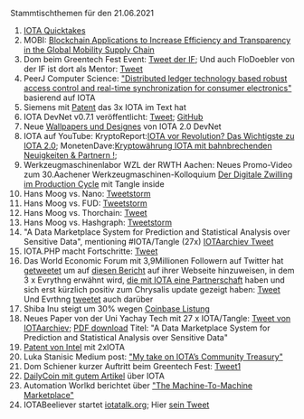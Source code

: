 Stammtischthemen für den 21.06.2021

1. [IOTA Quicktakes](https://www.youtube.com/watch?v=IL4ksQfEkfs)
2. MOBI: [Blockchain Applications to Increase Efficiency and Transparency in the Global Mobility Supply Chain](
https://dlt.mobi/blockchain-applications-to-increase-efficiency-and-transparency-in-the-global-mobility-supply-chain/)
3. Dom beim Greentech Fest Event: [Tweet der IF](https://twitter.com/iota/status/1404495199812861961?s=19); Und auch FloDoebler von der IF ist dort als Mentor: [Tweet](https://twitter.com/FloDoebler/status/1404729178197475329?s=20)
4.  PeerJ Computer Science: ["Distributed ledger technology based robust access control and real-time synchronization for consumer electronics"](https://peerj.com/articles/cs-566/) basierend auf IOTA
5.  Siemens mit [Patent](https://worldwide.espacenet.com/patent/search/family/068732938/publication/EP3829103A1?q=pn%3DEP3829103A1) das 3x IOTA im Text hat
6.  IOTA DevNet v0.7.1 veröffentlicht: [Tweet](https://twitter.com/AngeloCapossele/status/1404761949787803653?s=20); [GitHub](https://github.com/iotaledger/goshimmer/releases/tag/v0.7.1)
7.  Neue [Wallpapers und Designes](https://files.iota.org/media/IOTA_2_0_DevNet_Nectar_Image_Pack2.zip) von IOTA 2.0 DevNet
8.  IOTA auf YouTube: KryptoReport:[IOTA vor Revolution? Das Wichtigste zu IOTA 2.0](https://www.youtube.com/watch?v=ricquJW7LAw); MonetenDave:[Kryptowährung IOTA mit bahnbrechenden Neuigkeiten & Partnern !](https://www.youtube.com/watch?v=sID89zc4YyM); 
9.  Werkzeugmaschinenlabor WZL der RWTH Aachen: Neues Promo-Video zum 30.Aachener Werkzeugmaschinen-Kolloquium [Der Digitale Zwilling im Production Cycle](https://www.youtube.com/watch?v=uH7y62KPcxk) mit Tangle inside
10.  Hans Moog vs. Nano: [Tweetstorm](https://twitter.com/hus_qy/status/1404772058781949960?s=20)
11.  Hans Moog vs. FUD: [Tweetstorm](https://twitter.com/hus_qy/status/1404788914708176898?s=20)
12.  Hans Moog vs. Thorchain: [Tweet](https://twitter.com/hus_qy/status/1404849809169715201?s=20)
13.  Hans Moog vs. Hashgraph: [Tweetstorm](https://twitter.com/hus_qy/status/1405100379470286852?s=20)
14.  "A Data Marketplace System for Prediction and Statistical Analysis over Sensitive Data", mentioning #IOTA/Tangle (27x) [IOTAarchiev Tweet](https://twitter.com/_iotaarchive/status/1405059820705755139?s=20)
15.  IOTA.PHP macht Fortschritte: [Tweet](https://twitter.com/SourCL_Stefan/status/1405117418486349824?s=20)
16.  Das World Economic Forum mit 3,9Millionen Followern auf Twitter hat [getweetet](https://twitter.com/wef/status/1404789586048524288?s=20) um auf [diesen Bericht](https://www.weforum.org/agenda/2021/06/how-digital-authentication-could-drive-a-resale-revolution-for-fashion?utm_source=twitter&utm_medium=social_scheduler&utm_term=Circular+Economy&utm_content=15/06/2021+14:15) auf ihrer Webseite hinzuweisen, in dem 3 x Evrythng erwähnt wird, [die mit IOTA eine Partnerschaft](https://blog.iota.org/iota-evrythng-2a9b4b9d922d/) haben und sich erst kürzlich positiv zum Chrysalis update gezeigt haben: [Tweet](https://twitter.com/EVRYTHNG/status/1385982865075318785?s=20) Und Evrthng [tweetet](https://twitter.com/EVRYTHNG/status/1405154943732965378?s=20) auch darüber
17.  Shiba Inu steigt um 30% wegen [Coinbase Listung](https://www.crypto-news-flash.com/de/shiba-inu-schiesst-um-30-hoch-nach-coinbase-notierung/?feed_id=818&_unique_id=60c9e5b950251)
18.  Neues Paper von der Uni Yachay Tech mit 27 x IOTA/Tangle: [Tweet von IOTAarchiev](https://twitter.com/_iotaarchive/status/1405059820705755139?s=20); [PDF download](https://201.159.223.86/bitstream/123456789/307/1/ECMC0050.pdf) Titel: "A Data Marketplace System for Prediction and Statistical
Analysis over Sensitive Data"
19. [Patent von Intel](https://twitter.com/_iotaarchive/status/1405413652228939783?s=19) mit 2xIOTA
20. Luka Stanisic Medium post: ["My take on IOTA’s Community Treasury"](https://luka99.medium.com/my-take-on-iotas-community-treasury-f40deb7b56ba)
21. Dom Schiener kurzer Auftritt beim Greentech Fest: [Tweet1](https://twitter.com/iotatokennews/status/1405451756839055364?s=20)
22. [DailyCoin mit gutem Artikel](https://dailycoin.com/iotas-answer-to-the-blockchain-distributed-ledger-technology-scaled-globally/) über IOTA
23. Automation Worlkd berichtet über ["The Machine-To-Machine Marketplace"](https://www.automationworld.com/factory/robotics/article/21485606/evolution-of-machine-autonomy-in-factory-transactions)
24. IOTABeeliever startet [iotatalk.org](https://iotatalk.org/); Hier [sein Tweet](https://twitter.com/IOTABeeliever/status/1405486404453478402?s=20)

